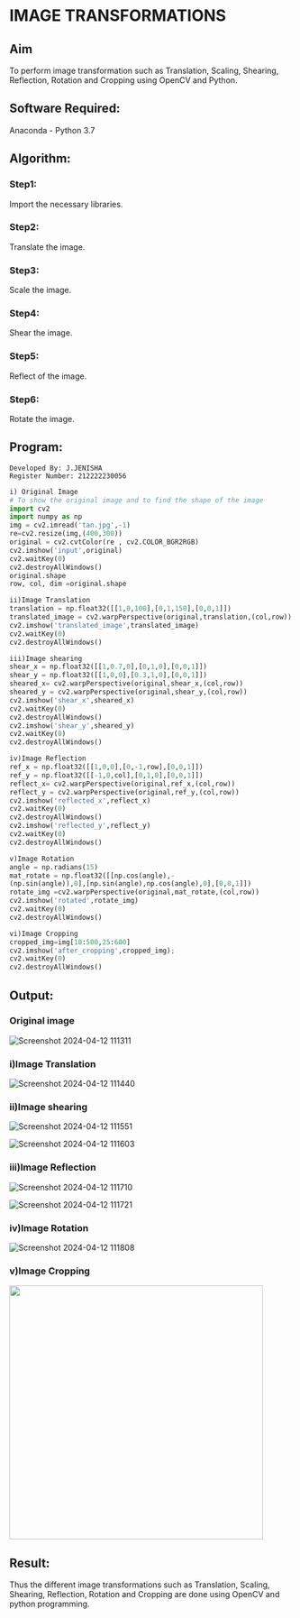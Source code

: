 # IMAGE TRANSFORMATIONS


## Aim
To perform image transformation such as Translation, Scaling, Shearing, Reflection, Rotation and Cropping using OpenCV and Python.

## Software Required:
Anaconda - Python 3.7

## Algorithm:
### Step1:
Import the necessary libraries.

### Step2:
Translate the image.

### Step3:
Scale the image.

### Step4:
Shear the image.

### Step5:
Reflect of the image.

### Step6:
Rotate the image.

## Program:
```
Developed By: J.JENISHA
Register Number: 212222230056
```
```python
i) Original Image
# To show the original image and to find the shape of the image
import cv2
import numpy as np
img = cv2.imread('tan.jpg',-1)
re=cv2.resize(img,(400,300))
original = cv2.cvtColor(re , cv2.COLOR_BGR2RGB)
cv2.imshow('input',original)
cv2.waitKey(0)
cv2.destroyAllWindows()
original.shape
row, col, dim =original.shape

ii)Image Translation
translation = np.float32([[1,0,100],[0,1,150],[0,0,1]])
translated_image = cv2.warpPerspective(original,translation,(col,row))
cv2.imshow('translated_image',translated_image)
cv2.waitKey(0)
cv2.destroyAllWindows()

iii)Image shearing
shear_x = np.float32([[1,0.7,0],[0,1,0],[0,0,1]])
shear_y = np.float32([[1,0,0],[0.3,1,0],[0,0,1]])
sheared_x= cv2.warpPerspective(original,shear_x,(col,row))
sheared_y = cv2.warpPerspective(original,shear_y,(col,row))
cv2.imshow('shear_x',sheared_x)
cv2.waitKey(0)
cv2.destroyAllWindows()
cv2.imshow('shear_y',sheared_y)
cv2.waitKey(0)
cv2.destroyAllWindows()

iv)Image Reflection
ref_x = np.float32([[1,0,0],[0,-1,row],[0,0,1]])
ref_y = np.float32([[-1,0,col],[0,1,0],[0,0,1]])
reflect_x= cv2.warpPerspective(original,ref_x,(col,row))
reflect_y = cv2.warpPerspective(original,ref_y,(col,row))
cv2.imshow('reflected_x',reflect_x)
cv2.waitKey(0)
cv2.destroyAllWindows()
cv2.imshow('reflected_y',reflect_y)
cv2.waitKey(0)
cv2.destroyAllWindows()

v)Image Rotation
angle = np.radians(15)
mat_rotate = np.float32([[np.cos(angle),-
(np.sin(angle)),0],[np.sin(angle),np.cos(angle),0],[0,0,1]])
rotate_img =cv2.warpPerspective(original,mat_rotate,(col,row))
cv2.imshow('rotated',rotate_img)
cv2.waitKey(0)
cv2.destroyAllWindows()

vi)Image Cropping
cropped_img=img[10:500,25:600] 
cv2.imshow('after_cropping',cropped_img);
cv2.waitKey(0)
cv2.destroyAllWindows()

```
## Output:
### Original image
![Screenshot 2024-04-12 111311](https://github.com/Jenishajustin/IMAGE-TRANSFORMATIONS/assets/119405070/f5406c6c-0f22-453e-a05b-1844b6ebe3f4)

### i)Image Translation
![Screenshot 2024-04-12 111440](https://github.com/Jenishajustin/IMAGE-TRANSFORMATIONS/assets/119405070/7828d535-878d-4475-9c8d-6548af16e282)

### ii)Image shearing
![Screenshot 2024-04-12 111551](https://github.com/Jenishajustin/IMAGE-TRANSFORMATIONS/assets/119405070/e1005064-f047-4d4f-980c-cfce9e18000b)

![Screenshot 2024-04-12 111603](https://github.com/Jenishajustin/IMAGE-TRANSFORMATIONS/assets/119405070/affdf3af-b6cd-412a-9cdb-b0ab076a0532)

### iii)Image Reflection
![Screenshot 2024-04-12 111710](https://github.com/Jenishajustin/IMAGE-TRANSFORMATIONS/assets/119405070/e768c15b-b71d-4049-bd24-c67efac25db0)

![Screenshot 2024-04-12 111721](https://github.com/Jenishajustin/IMAGE-TRANSFORMATIONS/assets/119405070/edbcf1a1-802f-42a6-8ec9-f705e302cad0)

### iv)Image Rotation
![Screenshot 2024-04-12 111808](https://github.com/Jenishajustin/IMAGE-TRANSFORMATIONS/assets/119405070/b2c39eb8-660b-417e-ac28-a362c29d8dc2)

### v)Image Cropping
<img src="https://github.com/Jenishajustin/IMAGE-TRANSFORMATIONS/assets/119405070/4125076c-9a24-469d-ae78-ad1b88b36f20" height=450 with=250>

## Result: 

Thus the different image transformations such as Translation, Scaling, Shearing, Reflection, Rotation and Cropping are done using OpenCV and python programming.
